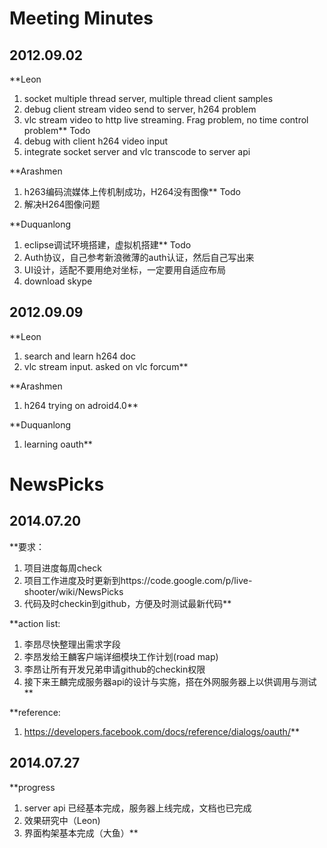 # Meeting Minutes #
## 2012.09.02 ##
**Leon
  1. socket multiple thread server, multiple thread client samples
  1. debug client stream video send to server, h264 problem
  1. vlc stream video to http live streaming. Frag problem, no time control problem** Todo
  1. debug with client h264 video input
  1. integrate socket server and vlc transcode to server api

**Arashmen
  1. h263编码流媒体上传机制成功，H264没有图像** Todo
  1. 解决H264图像问题

**Duquanlong
  1. eclipse调试环境搭建，虚拟机搭建** Todo
  1. Auth协议，自己参考新浪微薄的auth认证，然后自己写出来
  1. UI设计，适配不要用绝对坐标，一定要用自适应布局
  1. download skype

## 2012.09.09 ##
**Leon
  1. search and learn h264 doc
  1. vlc stream input. asked on vlc forcum**

**Arashmen
  1. h264 trying on adroid4.0**

**Duquanlong
  1. learning oauth**

# NewsPicks #
## 2014.07.20 ##

**要求：
  1. 项目进度每周check
  1. 项目工作进度及时更新到https://code.google.com/p/live-shooter/wiki/NewsPicks
  1. 代码及时checkin到github，方便及时测试最新代码**

**action list:
  1. 李昂尽快整理出需求字段
  1. 李昂发给王麟客户端详细模块工作计划(road map)
  1. 李昂让所有开发兄弟申请github的checkin权限
  1. 接下来王麟完成服务器api的设计与实施，搭在外网服务器上以供调用与测试**

**reference:
  1. https://developers.facebook.com/docs/reference/dialogs/oauth/**

## 2014.07.27 ##
**progress
  1. server api 已经基本完成，服务器上线完成，文档也已完成
  1. 效果研究中（Leon)
  1. 界面构架基本完成（大鱼）**

